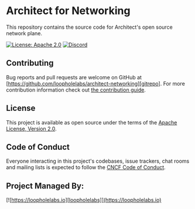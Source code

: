 # Architect for Networking

This repository contains the source code for Architect's open source network plane.

[![License: Apache 2.0](https://img.shields.io/badge/License-Apache%202.0-brightgreen.svg)](https://www.apache.org/licenses/LICENSE-2.0)
[![Discord](https://dcbadge.limes.pink/api/server/JYmFhtdPeu?style=flat)](https://loopholelabs.io/discord)

## Contributing

Bug reports and pull requests are welcome on GitHub at [https://github.com/loopholelabs/architect-networking][gitrepo].
For more contribution information check out [the contribution guide](contributing).

## License

This project is available as open source under the terms of
the [Apache License, Version 2.0](http://www.apache.org/licenses/LICENSE-2.0).

## Code of Conduct

Everyone interacting in this project's codebases, issue trackers, chat rooms and mailing lists is expected to follow
the [CNCF Code of Conduct](https://github.com/cncf/foundation/blob/master/code-of-conduct.md).

## Project Managed By:

[![https://loopholelabs.io][loopholelabs]](https://loopholelabs.io)

[gitrepo]: https://github.com/loopholelabs/architect-networking

[contributing]: https://github.com/loopholelabs/architect-networking/blob/main/CONTRIBUTING.md

[loopholelabs]: https://cf-cdn.loopholelabs.io/loopholelabs-logo-dark.svg

[loophomepage]: https://loopholelabs.io
